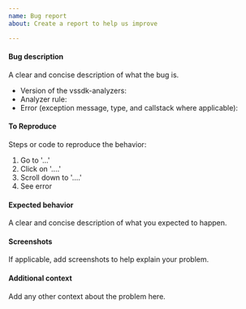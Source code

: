 ```yaml
---
name: Bug report
about: Create a report to help us improve

---
```


#### Bug description
A clear and concise description of what the bug is.

- Version of the vssdk-analyzers: 
- Analyzer rule: 
- Error (exception message, type, and callstack where applicable): 

#### To Reproduce
Steps or code to reproduce the behavior:
1. Go to '...'
2. Click on '....'
3. Scroll down to '....'
4. See error

#### Expected behavior
A clear and concise description of what you expected to happen.

#### Screenshots
If applicable, add screenshots to help explain your problem.

#### Additional context
Add any other context about the problem here.
